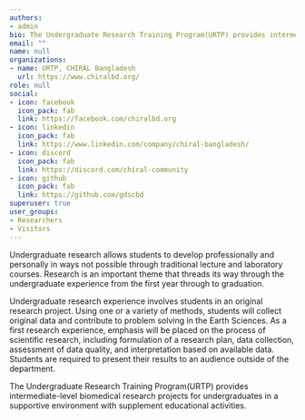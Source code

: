 ```yaml
---
authors:
- admin
bio: The Undergraduate Research Training Program(URTP) provides intermediate-level biomedical research projects for undergraduates in a supportive environment with supplement educational activities.
email: ""
name: null
organizations:
- name: URTP, CHIRAL Bangladesh
  url: https://www.chiralbd.org/
role: null
social:
- icon: facebook
  icon_pack: fab
  link: https://facebook.com/chiralbd.org
- icon: linkedin
  icon_pack: fab
  link: https://www.linkedin.com/company/chiral-bangladesh/
- icon: discord
  icon_pack: fab
  link: https://discord.com/chiral-community
- icon: github
  icon_pack: fab
  link: https://github.com/gdscbd
superuser: true
user_groups:
- Researchers
- Visitors
---
```

Undergraduate research allows students to develop professionally and personally in ways not possible through traditional lecture and laboratory courses. Research is an important theme that threads its way through the undergraduate experience from the first year through to graduation.

Undergraduate research experience involves students in an original research project.  Using one or a variety of methods, students will collect original data and contribute to problem solving in the Earth Sciences.  As a first research experience, emphasis will be placed on the process of scientific research, including formulation of a research plan, data collection, assessment of data quality, and interpretation based on available data.  Students are required to present their results to an audience outside of the department.


The Undergraduate Research Training Program(URTP) provides intermediate-level biomedical research projects for undergraduates in a supportive environment with supplement educational activities. 